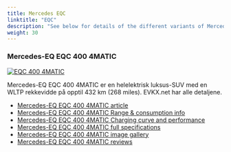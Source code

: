 ```yaml
---
title: Mercedes EQC
linktitle: "EQC"
description: "See below for details of the different variants of Mercedes EQC"
weight: 30
---
```

### Mercedes-EQ EQC 400 4MATIC

<a href="eqc_400_4matic/"><img src="https://media.evkx.net/multimedia/models/mercedes/eqc/eqc_400_4matic/main_1_st.jpg" class="img-fluid" alt="EQC 400 4MATIC" ></a>

Mercedes-EQ EQC 400 4MATIC er en helelektrisk luksus-SUV med en WLTP rekkevidde på opptil 432 km (268 miles). EVKX.net har alle detaljene. 

- [Mercedes-EQ EQC 400 4MATIC article](eqc_400_4matic/)
- [Mercedes-EQ EQC 400 4MATIC Range & consumption info](eqc_400_4matic/rangeandconsumption)
- [Mercedes-EQ EQC 400 4MATIC Charging curve and performance](eqc_400_4matic/chargingcurve)
- [Mercedes-EQ EQC 400 4MATIC full specifications](eqc_400_4matic/specifications)
- [Mercedes-EQ EQC 400 4MATIC image gallery](eqc_400_4matic/gallery)
- [Mercedes-EQ EQC 400 4MATIC reviews](eqc_400_4matic/reviews)

